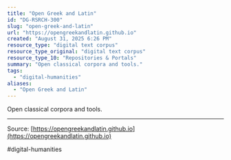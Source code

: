 ```yaml
---
title: "Open Greek and Latin"
id: "DG-RSRCH-300"
slug: "open-greek-and-latin"
url: "https://opengreekandlatin.github.io"
created: "August 31, 2025 6:26 PM"
resource_type: "digital text corpus"
resource_type_original: "digital text corpus"
resource_type_10: "Repositories & Portals"
summary: "Open classical corpora and tools."
tags:
  - "digital-humanities"
aliases:
  - "Open Greek and Latin"
---
```


Open classical corpora and tools.

---

Source: [https://opengreekandlatin.github.io](https://opengreekandlatin.github.io)

#digital-humanities
